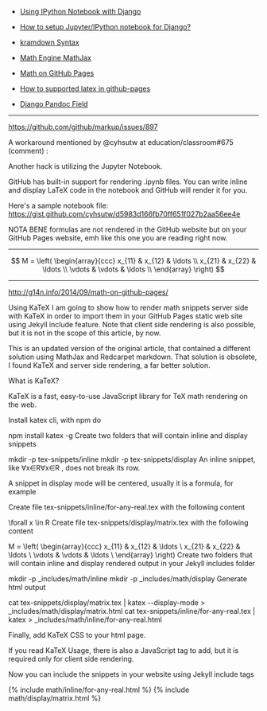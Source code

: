 
* [Using IPython Notebook with Django](https://andrewbrookins.com/python/using-ipython-notebook-with-django/)
* [How to setup Jupyter/IPython notebook for Django?](https://stackoverflow.com/questions/35483328/how-to-setup-jupyter-ipython-notebook-for-django)

* [kramdown Syntax](https://kramdown.gettalong.org/syntax.html#math-blocks)

* [Math Engine MathJax](https://kramdown.gettalong.org/math_engine/mathjax.html)
* [Math on GitHub Pages](http://g14n.info/2014/09/math-on-github-pages/)


* [How to supported latex in github-pages](https://stackoverflow.com/questions/26275645/how-to-supported-latex-in-github-pages)


* [Django Pandoc Field](https://github.com/JaapJoris/django-pandocfield)

---

https://github.com/github/markup/issues/897

A workaround mentioned by @cyhsutw at education/classroom#675 (comment) :

Another hack is utilizing the Jupyter Notebook.

GitHub has built-in support for rendering .ipynb files. You can write inline and display LaTeX code in the notebook and GitHub will render it for you.

Here's a sample notebook file: https://gist.github.com/cyhsutw/d5983d166fb70ff651f027b2aa56ee4e


NOTA BENE formulas are not rendered in the GitHub website but on your GitHub Pages website, emh like this one you are reading right now.

---

$$
M = \left( \begin{array}{ccc}
x_{11} & x_{12} & \ldots \\
x_{21} & x_{22} & \ldots \\
\vdots & \vdots & \ldots \\
\end{array} \right)
$$


<!-- testing Using MathJax -->
<script src="https://cdn.mathjax.org/mathjax/latest/MathJax.js?config=TeX-AMS-MML_HTMLorMML" type="text/javascript"></script>


---

http://g14n.info/2014/09/math-on-github-pages/

Using KaTeX
I am going to show how to render math snippets server side with KaTeX in order to import them in your GitHub Pages static web site using Jekyll include feature. Note that client side rendering is also possible, but it is not in the scope of this article, by now.

This is an updated version of the original article, that contained a different solution using MathJax and Redcarpet markdown. That solution is obsolete, I found KaTeX and server side rendering, a far better solution.

What is KaTeX?

KaTeX is a fast, easy-to-use JavaScript library for TeX math rendering on the web.

Install katex cli, with npm do

npm install katex -g
Create two folders that will contain inline and display snippets

mkdir -p tex-snippets/inline
mkdir -p tex-snippets/display
An inline snippet, like ∀x∈R∀x∈R , does not break its row.

A snippet in display mode will be centered, usually it is a formula, for example


Create file tex-snippets/inline/for-any-real.tex with the following content

\forall x \in R
Create file tex-snippets/display/matrix.tex with the following content

M = \left( \begin{array}{ccc}
x_{11} & x_{12} & \ldots \\
x_{21} & x_{22} & \ldots \\
\vdots & \vdots & \ldots \\
\end{array} \right)
Create two folders that will contain inline and display rendered output in your Jekyll includes folder

mkdir -p _includes/math/inline
mkdir -p _includes/math/display
Generate html output

cat tex-snippets/display/matrix.tex | katex --display-mode > _includes/math/display/matrix.html
cat tex-snippets/inline/for-any-real.tex | katex > _includes/math/inline/for-any-real.html

Finally, add KaTeX CSS to your html page.

<link rel="stylesheet" href="https://cdnjs.cloudflare.com/ajax/libs/KaTeX/0.5.1/katex.min.css">

If you read KaTeX Usage, there is also a JavaScript tag to add, but it is required only for client side rendering.

Now you can include the snippets in your website using Jekyll include tags

{% include math/inline/for-any-real.html %}
{% include math/display/matrix.html %}



